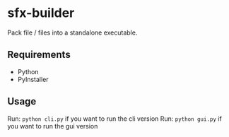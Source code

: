 # sfx-builder

Pack file / files into a standalone executable.
## Requirements
- Python
- PyInstaller

## Usage
Run: `python cli.py` if you want to run the cli version
Run: `python gui.py` if you want to run the gui version
